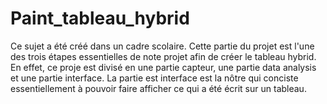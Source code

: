 # Paint_tableau_hybrid

Ce sujet a été créé dans un cadre scolaire.
Cette partie du projet est l'une des trois étapes essentielles de note projet afin de créer le tableau hybrid.
En effet, ce proje est divisé en une partie capteur, une partie data analysis et une partie interface.
La partie est interface est la nôtre qui conciste essentiellement à pouvoir faire afficher ce qui a été écrit sur un tableau.
